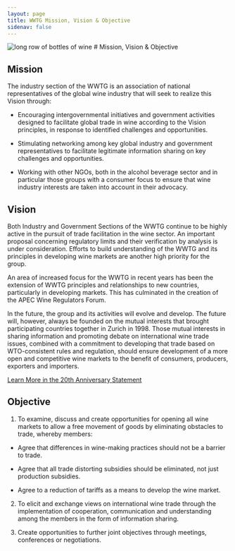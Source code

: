 ```yaml
---
layout: page
title: WWTG Mission, Vision & Objective
sidenav: false
---
```

<img src="https://federalist-3e8247ba-270c-487c-ae72-187edb4937f8.app.cloud.gov/site/eriksarnold/pages-uswds-jekyll/assets/uploads/hero-bottles-of-wine.jpg" alt="long row of bottles of wine">
# Mission, Vision & Objective

## Mission
The industry section of the WWTG is an association of national representatives of the global wine industry that will seek to realize this Vision through:

- Encouraging intergovernmental initiatives and government activities designed to facilitate global trade in wine according to the Vision principles, in response to identified challenges and opportunities.

- Stimulating networking among key global industry and government representatives to facilitate legitimate information sharing on key challenges and opportunities.

- Working with other NGOs, both in the alcohol beverage sector and in particular those groups with a consumer focus to ensure that wine industry interests are taken into account in their advocacy.

## Vision
Both Industry and Government Sections of the WWTG continue to be highly active in the pursuit of trade facilitation in the wine sector. An important proposal concerning regulatory limits and their verification by analysis is under consideration. Efforts to build understanding of the WWTG and its principles in developing wine markets are another high priority for the group.

An area of increased focus for the WWTG in recent years has been the extension of WWTG principles and relationships to new countries, particularly in developing markets. This has culminated in the creation of the APEC Wine Regulators Forum.

In the future, the group and its activities will evolve and develop. The future will, however, always be founded on the mutual interests that brought participating countries together in Zurich in 1998. Those mutual interests in sharing information and promoting debate on international wine trade issues, combined with a commitment to developing that trade based on WTO-consistent rules and regulation, should ensure development of a more open and competitive wine markets to the benefit of consumers, producers, exporters and importers.

<a class="usa-button" href="/twenty-yr-statement">Learn More in the 20th Anniversary Statement</a>

## Objective
1) To examine, discuss and create opportunities for opening all wine markets to allow a free movement of goods by eliminating obstacles to trade, whereby members:

- Agree that differences in wine-making practices should not be a barrier to trade.

- Agree that all trade distorting subsidies should be eliminated, not just production subsidies.

- Agree to a reduction of tariffs as a means to develop the wine market.

2) To elicit and exchange views on international wine trade through the implementation of cooperation, communication and understanding among the members in the form of information sharing.

3) Create opportunities to further joint objectives through meetings, conferences or negotiations.
